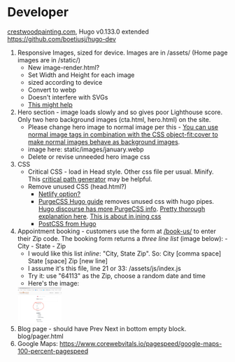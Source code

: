 # Developer

[crestwoodpainting.com](https://crestwoodpainting.com),
Hugo v0.133.0 extended
<https://github.com/boetiusj/hugo-dev>

1.  Responsive Images, sized for device. Images are in /assets/ (Home page images are in /static/)
    - New image-render.html?
    - Set Width and Height for each image
    - sized according to device
    - Convert to webp
    - Doesn't interfere with SVGs
    - [This might help](https://www.brycewray.com/posts/2022/06/responsive-optimized-images-hugo/)    
2.  Hero section - image loads slowly and so gives poor Lighthouse score. Only two hero background images (cta.html, hero.html) on the site.
    - Please change hero image to normal image per this - [You can use normal image tags in combination with the CSS object-fit:cover to make normal images behave as background images](https://www.corewebvitals.io/pagespeed/optimize-images-for-core-web-vitals).
    - image here: static/images/january.webp
    - Delete or revise unneeded hero image css
3.  CSS
    - Critical CSS - load in Head style. Other css file per usual. Minify. This [critical path generator](https://jonassebastianohlsson.com/criticalpathcssgenerator/) may be helpful.
    - Remove unused CSS (head.html?)
        - [Netlify option?](https://www.netlify.com/integrations/community-built/inline-critical-css-build-plugin/)
        - [PurgeCSS Hugo guide](https://purgecss.com/guides/hugo.html) removes unused css with hugo pipes. [Hugo discourse has more PurgeCSS info](https://discourse.gohugo.io/t/hugo-guide-added-to-the-purgecss-docs/39422/6). [Pretty thorough explanation here](https://www.rockyourcode.com/create-a-postcss-pipe-with-hugo/). [This is about in,ining css](https://www.rockyourcode.com/inline-critical-css-with-hugo-pipes/)
        - [PostCSS from Hugo](https://gohugo.io/hugo-pipes/postprocess/#css-purging-with-postcss)
4.  Appointment booking - customers use the form at [/book-us/](https://crestwoodpainting.com/book-us/) to enter their Zip code. The booking form returns a _three line list_ (image below):
        - City
        - State
        - Zip
    - I would like this list _inline_: "City, State Zip". So: City [comma space] State [space] Zip [new line]
    - I assume it's this file, line 21 or 33: /assets/js/index.js
    - Try it: use "64113" as the Zip, choose a random date and time
    - Here's the image:
    <img src="https://github.com/boetiusj/hugo/blob/mk/assets/images/other/City_State_Zip.png" width="100">
5.  Blog page - should have Prev Next in bottom empty block. blog/pager.html
6.  Google Maps: https://www.corewebvitals.io/pagespeed/google-maps-100-percent-pagespeed
